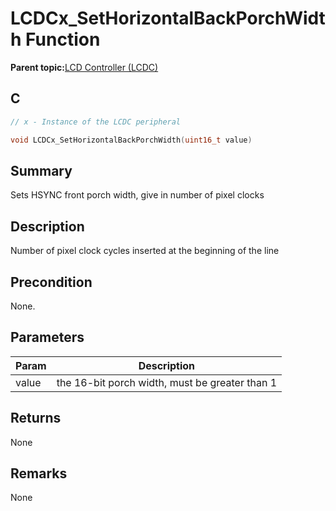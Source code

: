 # LCDCx\_SetHorizontalBackPorchWidth Function

**Parent topic:**[LCD Controller \(LCDC\)](GUID-6C399A67-3956-464B-9055-02C390FC3228.md)

## C

```c
// x - Instance of the LCDC peripheral

void LCDCx_SetHorizontalBackPorchWidth(uint16_t value)
```

## Summary

Sets HSYNC front porch width, give in number of pixel clocks

## Description

Number of pixel clock cycles inserted at the beginning of the line

## Precondition

None.

## Parameters

|Param|Description|
|-----|-----------|
|value|the 16-bit porch width, must be greater than 1|

## Returns

None

## Remarks

None

